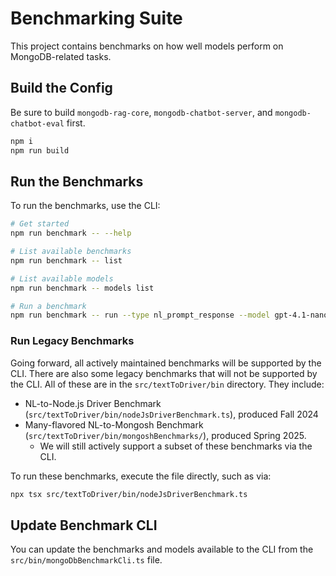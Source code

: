# Benchmarking Suite

This project contains benchmarks on how well models perform on MongoDB-related tasks.

## Build the Config

Be sure to build `mongodb-rag-core`, `mongodb-chatbot-server`, and `mongodb-chatbot-eval` first.

```sh
npm i
npm run build
```

## Run the Benchmarks

To run the benchmarks, use the CLI:

```sh
# Get started
npm run benchmark -- --help

# List available benchmarks
npm run benchmark -- list

# List available models
npm run benchmark -- models list

# Run a benchmark
npm run benchmark -- run --type nl_prompt_response --model gpt-4.1-nano --dataset top_questions
```

### Run Legacy Benchmarks

Going forward, all actively maintained benchmarks will be supported by the CLI. There are also some legacy benchmarks that will not be supported by the CLI. All of these are in the `src/textToDriver/bin` directory. They include:

- NL-to-Node.js Driver Benchmark (`src/textToDriver/bin/nodeJsDriverBenchmark.ts`), produced Fall 2024
- Many-flavored NL-to-Mongosh Benchmark (`src/textToDriver/bin/mongoshBenchmarks/`), produced Spring 2025. 
  - We will still actively support a subset of these benchmarks via the CLI.

To run these benchmarks, execute the file directly, such as via:

```sh
npx tsx src/textToDriver/bin/nodeJsDriverBenchmark.ts
```

## Update Benchmark CLI

You can update the benchmarks and models available to the CLI from the `src/bin/mongoDbBenchmarkCli.ts` file. 
